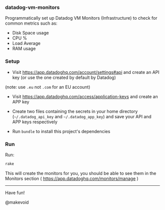 ### datadog-vm-monitors

Programmatically set up Datadog VM Monitors (Infrastructure) to check for common metrics such as:

- Disk Space usage
- CPU %
- Load Average
- RAM usage


### Setup

- Visit https://app.datadoghq.com/account/settings#api  and create an API key (or use the one created by default by Datadog)

(note: use `.eu` not `.com` for an EU account)

- Visit https://app.datadoghq.com/access/application-keys and create an APP key

- Create two files containing the secrets in your home directory (`~/.datadog_api_key` and `~/.datadog_app_key`) and save your API and APP keys respectively

- Run `bundle` to install this project's dependencies

### Run

Run:

```sh
rake
```

This will create the monitors for you, you should be able to see them in the Monitors section ( https://app.datadoghq.com/monitors/manage )

---

Have fun!

@makevoid
